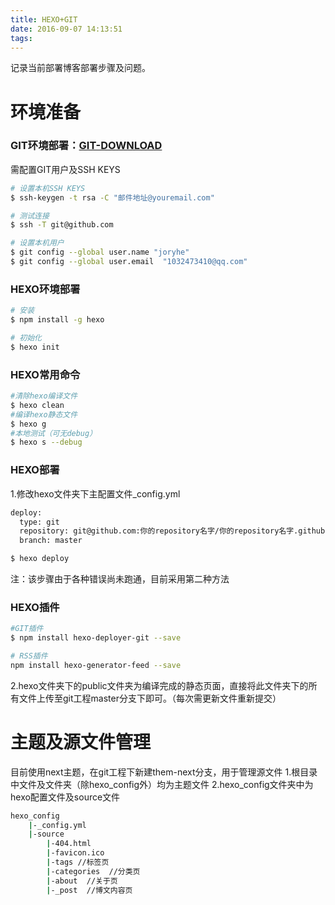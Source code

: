 ```yaml
---
title: HEXO+GIT
date: 2016-09-07 14:13:51
tags:
---
```


记录当前部署博客部署步骤及问题。

# 环境准备
### GIT环境部署：[GIT-DOWNLOAD](https://git-scm.com/download/win)
需配置GIT用户及SSH KEYS
```bash
# 设置本机SSH KEYS
$ ssh-keygen -t rsa -C "邮件地址@youremail.com"

# 测试连接
$ ssh -T git@github.com

# 设置本机用户
$ git config --global user.name "joryhe"
$ git config --global user.email  "1032473410@qq.com"
```

### HEXO环境部署
```bash
# 安装
$ npm install -g hexo

# 初始化
$ hexo init
```

### HEXO常用命令
```bash
#清除hexo编译文件
$ hexo clean
#编译hexo静态文件
$ hexo g
#本地测试（可无debug）
$ hexo s --debug
```

### HEXO部署
1.修改hexo文件夹下主配置文件_config.yml
```bash
deploy:
  type: git
  repository: git@github.com:你的repository名字/你的repository名字.github.io.git
  branch: master
```
```bash
$ hexo deploy
```
注：该步骤由于各种错误尚未跑通，目前采用第二种方法

### HEXO插件
```bash
#GIT插件
$ npm install hexo-deployer-git --save

# RSS插件
npm install hexo-generator-feed --save
```

2.hexo文件夹下的public文件夹为编译完成的静态页面，直接将此文件夹下的所有文件上传至git工程master分支下即可。（每次需更新文件重新提交）

# 主题及源文件管理
目前使用next主题，在git工程下新建them-next分支，用于管理源文件
1.根目录中文件及文件夹（除hexo_config外）均为主题文件
2.hexo_config文件夹中为hexo配置文件及source文件
```bash
hexo_config
    |-_config.yml
    |-source
        |-404.html
        |-favicon.ico
        |-tags //标签页
        |-categories  //分类页
        |-about  //关于页
        |-_post  //博文内容页
```